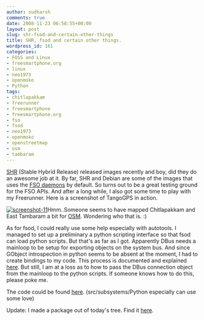 ```yaml
---
author: sudharsh
comments: true
date: 2008-11-23 06:58:55+00:00
layout: post
slug: shr-fsod-and-certain-other-things
title: SHR, fsod and certain other things.
wordpress_id: 161
categories:
- FOSS and Linux
- freesmartphone.org
- linux
- neo1973
- openmoko
- Python
tags:
- chitlapakkam
- freerunner
- freesmartphone
- freesmartphone.org
- fso
- fsod
- neo1973
- openmoko
- openstreetmap
- osm
- tambaram
---
```


[SHR](http://wiki.openmoko.org/wiki/SHR) (Stable Hybrid Release) released images recently and boy, did they do an awesome job at it. By far, SHR and Debian are some of the images that uses the [FSO daemons](http://git.freesmartphone.org/) by default. So turns out to be a great testing ground for the FSO APIs. And after a long while, I also got some time to play with my Freerunner. Here is a screenshot of TangoGPS in action.

[![screenshot-11](http://sudharsh.files.wordpress.com/2008/11/screenshot-11.png?w=225)](http://sudharsh.files.wordpress.com/2008/11/screenshot-11.png)Hmm..Someone seems to have mapped Chitlapakkam and East Tambaram a bit for [OSM](http://openstreetmap.org/). Wondering who that is. :)

As for fsod, I could really use some help especially with autotools. I managed to set up a preliminary a python scripting interface so that fsod can load python scripts. But that's as far as I got. Apparently DBus needs a mainloop to be setup for exporting objects on the system bus. And since GObject introspection in python seems to be absent at the moment, I had to create bindings to my code. This process is documented and explained [here](http://www.ibm.com/developerworks/linux/library/l-wrap/). But still, I am at a loss as to how to pass the DBus connection object from the mainloop to the python scripts. If someone knows how to do this, please poke me.

The code could be found [here](http://git.freesmartphone.org/?p=openmoko-gsoc2008.git;a=summary). (src/subsystems/Python especially can use some love)

Update: I made a package out of today's tree. Find it [here](http://sudharsh.mukt.in/fsod_0.1-r0_armv4t.opk).
